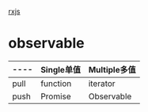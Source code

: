 [rxjs](https://buctwbzs.gitbooks.io/rxjs/content/observable.html)

# observable

| ---- |Single单值|Multiple多值|
| ---- |----------|------------|
| pull | function | iterator |
| push | Promise  | Observable |

